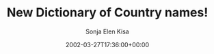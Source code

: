 ---
title: 'New Dictionary of Country names!'
posts: 4
hash: 't5'
author: 'Sonja Elen Kisa'
date: 2002-03-27T17:36:00+00:00
sources:
  - http://forums.tokipona.org/viewtopic.php%3Ft=5.html
tags:
  - english
  - tokipona
  - lostmedia
---